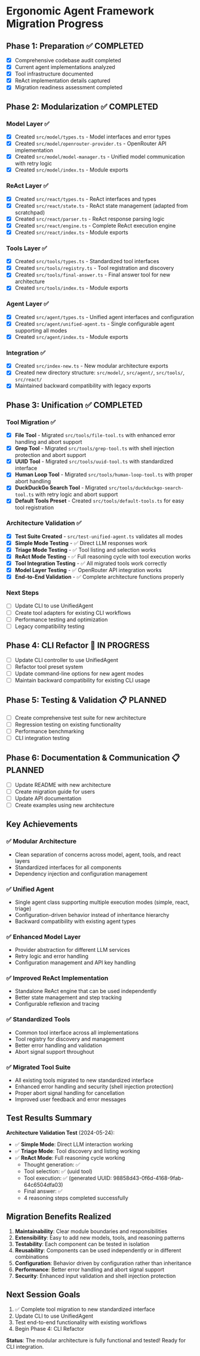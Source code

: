 # Ergonomic Agent Framework Migration Progress

## Phase 1: Preparation ✅ COMPLETED
- [x] Comprehensive codebase audit completed
- [x] Current agent implementations analyzed
- [x] Tool infrastructure documented
- [x] ReAct implementation details captured
- [x] Migration readiness assessment completed

## Phase 2: Modularization ✅ COMPLETED

### Model Layer ✅
- [x] Created `src/model/types.ts` - Model interfaces and error types
- [x] Created `src/model/openrouter-provider.ts` - OpenRouter API implementation
- [x] Created `src/model/model-manager.ts` - Unified model communication with retry logic
- [x] Created `src/model/index.ts` - Module exports

### ReAct Layer ✅
- [x] Created `src/react/types.ts` - ReAct interfaces and types
- [x] Created `src/react/state.ts` - ReAct state management (adapted from scratchpad)
- [x] Created `src/react/parser.ts` - ReAct response parsing logic
- [x] Created `src/react/engine.ts` - Complete ReAct execution engine
- [x] Created `src/react/index.ts` - Module exports

### Tools Layer ✅
- [x] Created `src/tools/types.ts` - Standardized tool interfaces
- [x] Created `src/tools/registry.ts` - Tool registration and discovery
- [x] Created `src/tools/final-answer.ts` - Final answer tool for new architecture
- [x] Created `src/tools/index.ts` - Module exports

### Agent Layer ✅
- [x] Created `src/agent/types.ts` - Unified agent interfaces and configuration
- [x] Created `src/agent/unified-agent.ts` - Single configurable agent supporting all modes
- [x] Created `src/agent/index.ts` - Module exports

### Integration ✅
- [x] Created `src/index-new.ts` - New modular architecture exports
- [x] Created new directory structure: `src/model/`, `src/agent/`, `src/tools/`, `src/react/`
- [x] Maintained backward compatibility with legacy exports

## Phase 3: Unification ✅ COMPLETED

### Tool Migration ✅
- [x] **File Tool** - Migrated `src/tools/file-tool.ts` with enhanced error handling and abort support
- [x] **Grep Tool** - Migrated `src/tools/grep-tool.ts` with shell injection protection and abort support
- [x] **UUID Tool** - Migrated `src/tools/uuid-tool.ts` with standardized interface
- [x] **Human Loop Tool** - Migrated `src/tools/human-loop-tool.ts` with proper abort handling
- [x] **DuckDuckGo Search Tool** - Migrated `src/tools/duckduckgo-search-tool.ts` with retry logic and abort support
- [x] **Default Tools Preset** - Created `src/tools/default-tools.ts` for easy tool registration

### Architecture Validation ✅
- [x] **Test Suite Created** - `src/test-unified-agent.ts` validates all modes
- [x] **Simple Mode Testing** - ✅ Direct LLM responses work
- [x] **Triage Mode Testing** - ✅ Tool listing and selection works
- [x] **ReAct Mode Testing** - ✅ Full reasoning cycle with tool execution works
- [x] **Tool Integration Testing** - ✅ All migrated tools work correctly
- [x] **Model Layer Testing** - ✅ OpenRouter API integration works
- [x] **End-to-End Validation** - ✅ Complete architecture functions properly

### Next Steps
- [ ] Update CLI to use UnifiedAgent
- [ ] Create tool adapters for existing CLI workflows
- [ ] Performance testing and optimization
- [ ] Legacy compatibility testing

## Phase 4: CLI Refactor 🔄 IN PROGRESS
- [ ] Update CLI controller to use UnifiedAgent
- [ ] Refactor tool preset system
- [ ] Update command-line options for new agent modes
- [ ] Maintain backward compatibility for existing CLI usage

## Phase 5: Testing & Validation 📋 PLANNED
- [ ] Create comprehensive test suite for new architecture
- [ ] Regression testing on existing functionality
- [ ] Performance benchmarking
- [ ] CLI integration testing

## Phase 6: Documentation & Communication 📋 PLANNED
- [ ] Update README with new architecture
- [ ] Create migration guide for users
- [ ] Update API documentation
- [ ] Create examples using new architecture

## Key Achievements

### ✅ Modular Architecture
- Clean separation of concerns across model, agent, tools, and react layers
- Standardized interfaces for all components
- Dependency injection and configuration management

### ✅ Unified Agent
- Single agent class supporting multiple execution modes (simple, react, triage)
- Configuration-driven behavior instead of inheritance hierarchy
- Backward compatibility with existing agent types

### ✅ Enhanced Model Layer
- Provider abstraction for different LLM services
- Retry logic and error handling
- Configuration management and API key handling

### ✅ Improved ReAct Implementation
- Standalone ReAct engine that can be used independently
- Better state management and step tracking
- Configurable reflexion and tracing

### ✅ Standardized Tools
- Common tool interface across all implementations
- Tool registry for discovery and management
- Better error handling and validation
- Abort signal support throughout

### ✅ Migrated Tool Suite
- All existing tools migrated to new standardized interface
- Enhanced error handling and security (shell injection protection)
- Proper abort signal handling for cancellation
- Improved user feedback and error messages

## Test Results Summary

**Architecture Validation Test** (2024-05-24):
- ✅ **Simple Mode**: Direct LLM interaction working
- ✅ **Triage Mode**: Tool discovery and listing working
- ✅ **ReAct Mode**: Full reasoning cycle working
  - Thought generation: ✅
  - Tool selection: ✅ (uuid tool)
  - Tool execution: ✅ (generated UUID: 98858d43-0f6d-4168-9fab-64c6504dfa03)
  - Final answer: ✅
  - 4 reasoning steps completed successfully

## Migration Benefits Realized

1. **Maintainability**: Clear module boundaries and responsibilities
2. **Extensibility**: Easy to add new models, tools, and reasoning patterns
3. **Testability**: Each component can be tested in isolation
4. **Reusability**: Components can be used independently or in different combinations
5. **Configuration**: Behavior driven by configuration rather than inheritance
6. **Performance**: Better error handling and abort signal support
7. **Security**: Enhanced input validation and shell injection protection

## Next Session Goals

1. ✅ Complete tool migration to new standardized interface
2. Update CLI to use UnifiedAgent
3. Test end-to-end functionality with existing workflows
4. Begin Phase 4: CLI Refactor

**Status**: The modular architecture is fully functional and tested! Ready for CLI integration. 